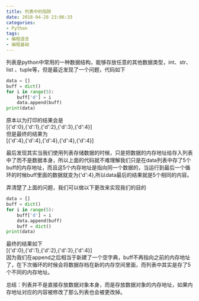 ```yaml
---
title: 列表中的陷阱
date: 2018-04-28 23:06:33
categories: 
- Python
tags:
- 编程语言
- 编程基础
---
```


列表是python中常用的一种数据结构，能够存放任意的其他数据类型，int、str、list 、tuple等，但是最近发现了一个问题，代码如下
```python
data = []
buff = dict()
for i in range(5):
    buff['d'] = i
    data.append(buff)
print(data)
```

原本以为打印的结果会是<br />
[{'d':0},{'d':1},{'d':2},{'d':3},{'d':4}]<br />
但是最终的结果为<br />
[{'d':4},{'d':4},{'d':4},{'d':4},{'d':4}]<br />

最后发现其实当我们使用列表存储数据的时候，只是把数据的内存地址给存入列表中了而不是数据本身，所以上面的代码就不难理解我们只是在data列表中存了5个buff的内存地址，而且这5个内存地址是指向同一个数据的，当运行到最后一个循环的时候buff里面的数据就变为{'d':4},所以data最后的结果就是5个相同的内容。

弄清楚了上面的问题，我们可以做以下更改来实现我们的目的
```python
data = []
buff = dict()
for i in range(5):
    buff['d'] = i
    data.append(buff)
    buff = dict()
print(data)
```

最终的结果如下<br />
[{'d':0},{'d':1},{'d':2},{'d':3},{'d':4}]<br />
因为我们在append之后相当于新建了一个空字典，buff不再指向之前的内存地址了，在下次循环的时候会将数据存档在新的内存空间里面，而列表中其实是存了5个不同的内存地址。<br />

总结：列表并不是直接存放数据对象本身，而是存放数据对象的内存地址，如果内存地址对应的内容被修改了那么列表也会被更改掉。
